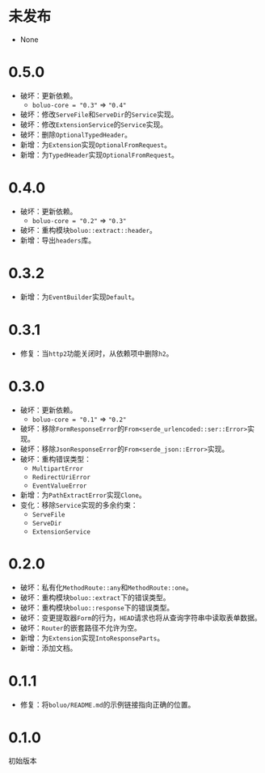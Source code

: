 # 未发布

- None

# 0.5.0

- 破坏：更新依赖。
  - `boluo-core = "0.3"` => `"0.4"`
- 破坏：修改`ServeFile`和`ServeDir`的`Service`实现。
- 破坏：修改`ExtensionService`的`Service`实现。
- 破坏：删除`OptionalTypedHeader`。
- 新增：为`Extension`实现`OptionalFromRequest`。
- 新增：为`TypedHeader`实现`OptionalFromRequest`。

# 0.4.0

- 破坏：更新依赖。
  - `boluo-core = "0.2"` => `"0.3"`
- 破坏：重构模块`boluo::extract::header`。
- 新增：导出`headers`库。

# 0.3.2

- 新增：为`EventBuilder`实现`Default`。

# 0.3.1

- 修复：当`http2`功能关闭时，从依赖项中删除`h2`。

# 0.3.0

- 破坏：更新依赖。
  - `boluo-core = "0.1"` => `"0.2"`
- 破坏：移除`FormResponseError`的`From<serde_urlencoded::ser::Error>`实现。
- 破坏：移除`JsonResponseError`的`From<serde_json::Error>`实现。
- 破坏：重构错误类型：
  - `MultipartError`
  - `RedirectUriError`
  - `EventValueError`
- 新增：为`PathExtractError`实现`Clone`。
- 变化：移除`Service`实现的多余约束：
  - `ServeFile`
  - `ServeDir`
  - `ExtensionService`

# 0.2.0

- 破坏：私有化`MethodRoute::any`和`MethodRoute::one`。
- 破坏：重构模块`boluo::extract`下的错误类型。
- 破坏：重构模块`boluo::response`下的错误类型。
- 破坏：变更提取器`Form`的行为，`HEAD`请求也将从查询字符串中读取表单数据。
- 破坏：`Router`的嵌套路径不允许为空。
- 新增：为`Extension`实现`IntoResponseParts`。
- 新增：添加文档。

# 0.1.1

- 修复：将`boluo/README.md`的示例链接指向正确的位置。

# 0.1.0

初始版本